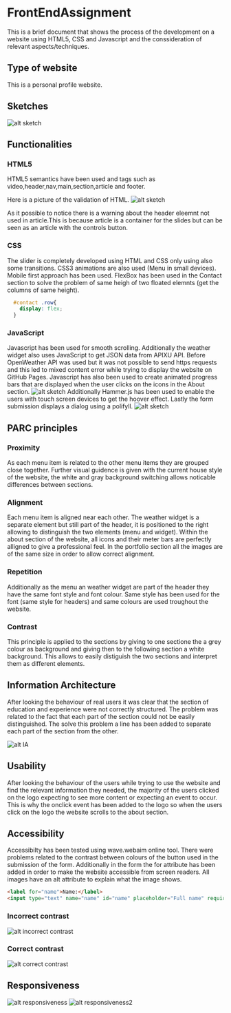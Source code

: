 # FrontEndAssignment

This is a brief document that shows the process of the development on a website using HTML5, CSS and Javascript and the conssideration of relevant aspects/techniques. 

## Type of website

This is a personal profile website.

## Sketches

![alt sketch](/images/Sketch.jpg)

## Functionalities

### HTML5

HTML5 semantics have been used and tags such as video,header,nav,main,section,article and footer.

Here is a picture of the validation of HTML.
![alt sketch](/images/validation.jpg)

As it possible to notice there is a warning about the header eleemnt not used in article.This is because article is a container for the slides but can be seen as an article with the controls button.

### CSS

The slider is completely developed using HTML and CSS only using also some transitions. CSS3 animations are also used (Menu in small devices). Mobile first approach has been used.
FlexBox has been used in the Contact section to solve the problem of same heigh of two floated elemnts (get the columns of same height). 
```css
  #contact .row{
    display: flex;
  }
```


### JavaScript

Javascript has been used for smooth scrolling. Additionally the weather widget also uses JavaScript to get JSON data from APIXU API.
Before OpenWeather API was used but it was not possible to send https requests and this led to mixed content error while trying to display the website on GitHub Pages.
Javascript has also been used to create animated progress bars that are displayed when the user clicks on the icons in the About section.
![alt sketch](/images/bar.jpg)
Additionally Hammer.js has been used to enable the users with touch screen devices to get the hoover effect.
Lastly the form submission displays a dialog using a polifyll.
![alt sketch](/images/dialog.jpg)

## PARC principles

### Proximity

As each menu item is related to the other menu items they are grouped close together. Further visual guidence is given with the current house style of the website, the white and gray background switching allows noticable differences between sections. 

### Alignment

Each menu item is aligned near each other. The weather widget is a separate element but still part of the header, it is positioned to the right allowing to distinguish the two elements (menu and widget). Within the about section of the website, all icons and their meter bars are perfectly alligned to give a professional feel. In the portfolio section all the images are of the same size in order to allow correct alignment.

### Repetition

Additionally as the menu an weather widget are part of the header they have the same font style and font colour. Same style has been used for the font (same style for headers) and same colours are used troughout the website.

### Contrast

This principle is applied to the sections by giving to one sectione the a grey colour as background and giving then to the following section a white background. This allows to easily distiguish the two sections and interpret them as different elements.

## Information Architecture

After looking the behaviour of real users it was clear that the section of education and experience were not correctly structured. The problem was related to the fact that each part of the section could not be easily distinguished. The solve this problem a line has been added to separate each part of the section from the other.

![alt IA](/images/IA.jpg)

## Usability

After looking the behaviour of the users while trying to use the website and find the relevant information they needed, the majority of the users clicked on the logo expecting to see more content or expecting an event to occur. This is why the onclick event has been added to the logo so when the users click on the logo the website scrolls to the about section.

## Accessibility 

Accessibilty has been tested using wave.webaim online tool. There were problems related to the contrast between colours of the button used in the submission of the form. Additionally in the form the for attribute has been added in order to make the website accessible from screen readers. All images have an alt attribute to explain what the image shows.

```html
<label for="name">Name:</label>
<input type="text" name="name" id="name" placeholder="Full name" required />
```

### Incorrect contrast
![alt incorrect contrast](images/btn0.jpg)

### Correct contrast
![alt correct contrast](images/btn1.jpg)

## Responsiveness
![alt responsiveness](images/responsive.jpg)
![alt responsiveness2](images/responsive2.jpg)
